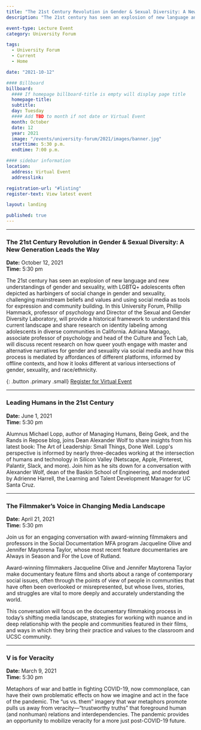 ```yaml
---
title: "The 21st Century Revolution in Gender & Sexual Diversity: A New Generation Leads the Way"
description: "The 21st century has seen an explosion of new language and new understandings of gender and sexuality, with LGBTQ+ adolescents often depicted as harbingers of social change in gender and sexuality, challenging mainstream beliefs and values and using social media as tools for expression and community building."

event-type: Lecture Event
category: University Forum

tags:
  - University Forum
  - Current
  - Home

date: "2021-10-12"

#### Billboard
billboard:
  #### If homepage billboard-title is empty will display page title
  homepage-title: 
  subtitle:
  day: Tuesday
  #### Add TBD to month if not date or Virtual Event
  month: October
  date: 12
  year: 2021
  image: "/events/university-forum/2021/images/banner.jpg"
  starttime: 5:30 p.m.
  endtime: 7:00 p.m.

#### sidebar information
location:
  address: Virtual Event
  addresslink: 

registration-url: "#listing"
register-text: View latest event

layout: landing

published: true
---
```


<a name="listing"></a> 

---

### The 21st Century Revolution in Gender & Sexual Diversity: A New Generation Leads the Way

**Date:** October 12, 2021<br/>
**Time:** 5:30 pm

The 21st century has seen an explosion of new language and new understandings of gender and sexuality, with LGBTQ+ adolescents often depicted as harbingers of social change in gender and sexuality, challenging mainstream beliefs and values and using social media as tools for expression and community building.  In this University Forum, Phillip Hammack, professor of psychology and Director of the Sexual and Gender Diversity Laboratory, will provide a historical framework to understand this current landscape and share research on identity labeling among adolescents in diverse communities in California. Adriana Manago, associate professor of psychology and head of the Culture and Tech Lab, will discuss recent research on how queer youth engage with master and alternative narratives for gender and sexuality via social media and how this process is mediated by affordances of different platforms, informed by offline contexts, and how it looks different at various intersections of gender, sexuality, and race/ethnicity.

{: .button .primary .small}
[Register for Virtual Event](https://ucsc.zoom.us/webinar/register/WN_zX_K-NF-ThiKLfNDkrzkZQ)

---

### Leading Humans in the 21st Century

**Date:** June 1, 2021<br/>
**Time:** 5:30 pm

Alumnus Michael Lopp, author of Managing Humans, Being Geek, and the Rands in Repose blog, joins Dean Alexander Wolf to share insights from his latest book: The Art of Leadership: Small Things, Done Well. Lopp's perspective is informed by nearly three-decades working at the intersection of humans and technology in Silicon Valley (Netscape, Apple, Pinterest, Palantir, Slack, and more). Join him as he sits down for a conversation with Alexander Wolf, dean of the Baskin School of Engineering, and moderated by Adrienne Harrell, the Learning and Talent Development Manager for UC Santa Cruz.

---

### The Filmmaker’s Voice in Changing Media Landscape

**Date:** April 21, 2021<br/>
**Time:** 5:30 pm

Join us for an engaging conversation with award-winning filmmakers and professors in the Social Documentation MFA program Jacqueline Olive and Jennifer Maytorena Taylor, whose most recent feature documentaries are Always in Season and For the Love of Rutland.  

Award-winning filmmakers Jacqueline Olive and Jennifer Maytorena Taylor make documentary feature films and shorts about a range of contemporary social issues, often through the points of view of people in communities that have often been overlooked or misrepresented, but whose lives, stories, and struggles are vital to more deeply and accurately understanding the world.

This conversation will focus on the documentary filmmaking process in today’s shifting media landscape, strategies for working with nuance and in deep relationship with the people and communities featured in their films, and ways in which they bring their practice and values to the classroom and UCSC community.

---

### V is for Veracity

**Date:** March 9, 2021<br/>
**Time:** 5:30 pm

Metaphors of war and battle in fighting COVID-19, now commonplace, can have their own problematic effects on how we imagine and act in the face of the pandemic. The “us vs. them” imagery that war metaphors promote pulls us away from veracity—“trustworthy truths” that foreground human (and nonhuman) relations and interdependencies. The pandemic provides an opportunity to mobilize veracity for a more just post-COVID-19 future.

